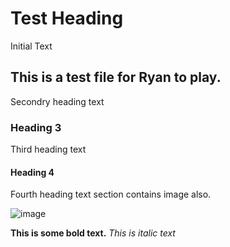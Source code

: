 # Test Heading
Initial Text

## This is a test file for Ryan to play.
Secondry heading text

### Heading 3
Third heading text

#### Heading 4
Fourth heading text section contains image also.

![image](https://as1.ftcdn.net/jpg/02/46/81/14/500_F_246811446_iwTs5N49KbtB6jmLcdSeC12X1b1NGh9p.jpg)

**This is some bold text.**
*This is italic text*